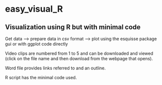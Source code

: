 # easy_visual_R

## Visualization using R but with minimal code

Get data --> prepare data in csv format --> plot using the esquisse package gui or with ggplot code directly

Video clips are numbered from 1 to 5 and can be downloaded and viewed (click on the file name and then download from the webpage that opens). 

Word file provides links referred to and an outline.

R script has the minimal code used.
